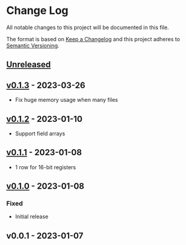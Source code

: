 # Change Log

All notable changes to this project will be documented in this file.

The format is based on [Keep a Changelog](https://keepachangelog.com/)
and this project adheres to [Semantic Versioning](https://semver.org/).

## [Unreleased]

## [v0.1.3] - 2023-03-26

- Fix huge memory usage when many files

## [v0.1.2] - 2023-01-10

- Support field arrays

## [v0.1.1] - 2023-01-08

- 1 row for 16-bit registers

## [v0.1.0] - 2023-01-08

### Fixed

- Initial release

## v0.0.1 - 2023-01-07

[Unreleased]: https://github.com/rust-embedded/svd2rust/compare/v0.1.3...HEAD
[v0.1.3]: https://github.com/rust-embedded/svd2rust/compare/v0.1.2...v0.1.3
[v0.1.2]: https://github.com/rust-embedded/svd2rust/compare/v0.1.1...v0.1.2
[v0.1.1]: https://github.com/rust-embedded/svd2rust/compare/v0.1.0...v0.1.1
[v0.1.0]: https://github.com/rust-embedded/svd2rust/compare/v0.0.1...v0.1.0
